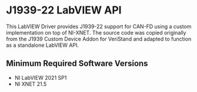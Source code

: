 # J1939-22 LabVIEW API

This LabVIEW Driver provides J1939-22 support for CAN-FD using a custom implementation on top of NI-XNET.  The source code was copied originally from the J1939 Custom Device Addon for VeriStand and adapted to function as a standalone LabVIEW API.

## Minimum Required Software Versions

* NI LabVIEW 2021 SP1
* NI XNET 21.5
